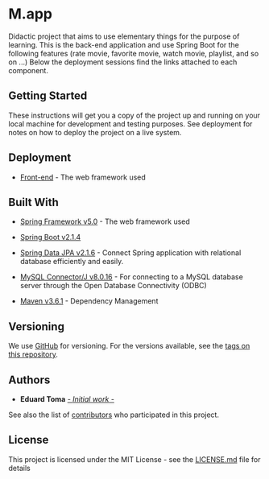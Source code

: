 # M.app

Didactic project that aims to use elementary things for the purpose of learning. This is the back-end application and use Spring Boot for the following features (rate movie, favorite movie, watch movie, playlist, and so on ...) Below the deployment sessions find the links attached to each component.

## Getting Started

These instructions will get you a copy of the project up and running on your local machine for development and testing purposes. See deployment for notes on how to deploy the project on a live system.

## Deployment

- [Front-end](https://github.com/TomaEduard/movie-web-app) - The web framework used

## Built With

* [Spring Framework v5.0](https://spring.io/blog/2017/09/28/spring-framework-5-0-goes-ga) - The web framework used
* [Spring Boot v2.1.4](https://spring.io/projects/spring-boot)

* [Spring Data JPA v2.1.6](https://spring.io/guides/gs/accessing-data-jpa/) - Connect Spring application with relational database efficiently and easily.
* [MySQL Connector/J v8.0.16](https://mvnrepository.com/artifact/mysql/mysql-connector-java) - For connecting to a MySQL database server through the Open Database Connectivity (ODBC)
* [Maven v3.6.1](https://maven.apache.org/) - Dependency Management


## Versioning

We use [GitHub](https://github.com/) for versioning. For the versions available, see the [tags on this repository](https://github.com/TomaEduard/movie-app-api).

## Authors

- **Eduard Toma** [- _Initial work_ -](https://github.com/TomaEduard/movie-app-api)

See also the list of [contributors](https://github.com/TomaEduard/movie-app-api/graphs/contributors) who participated in this project.

## License

This project is licensed under the MIT License - see the [LICENSE.md](LICENSE.md) file for details
